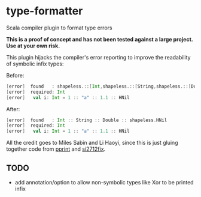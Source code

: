 # type-formatter
Scala compiler plugin to format type errors

**This is a proof of concept and has not been tested against a large project. Use at your own risk.**

This plugin hijacks the compiler's error reporting to improve the readability of symbolic infix types:

Before:

```scala
[error]  found   : shapeless.::[Int,shapeless.::[String,shapeless.::[Double,shapeless.HNil]]]
[error]  required: Int
[error]   val i: Int = 1 :: "a" :: 1.1 :: HNil
```

After:

```scala
[error]  found   : Int :: String :: Double :: shapeless.HNil
[error]  required: Int
[error]   val i: Int = 1 :: "a" :: 1.1 :: HNil
```

All the credit goes to Miles Sabin and Li Haoyi, since this is just gluing together code from [pprint]( https://github.com/lihaoyi/upickle-pprint/blob/c3227d34547fe974a47f74f537be4cf6eaefbc22/pprint/shared/src/main/scala-2.11/pprint/TPrintImpl.scala) and [si2712fix](https://github.com/milessabin/si2712fix-plugin/blob/5e25036f2353fed789520e55dd16284bd5982676/plugin/src/main/scala/si2712fix/Plugin.scala#L24
).

## TODO
* add annotation/option to allow non-symbolic types like Xor to be printed infix

